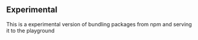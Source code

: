 ## Experimental

This is a experimental version of bundling packages from npm and serving it to the playground
